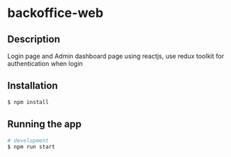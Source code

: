 # backoffice-web

## Description

Login page and Admin dashboard page using reactjs, use redux toolkit for authentication when login

## Installation

```bash
$ npm install
```

## Running the app

```bash
# development
$ npm run start
```
